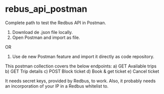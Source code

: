 # rebus_api_postman
Complete path to test the Redbus API in Postman.

1) Download de .json file locally.
2) Open Postman and import as file.

OR

1) Use de new Postman feature and import it directly as code repository.


This postman collection covers the below endpoints:
a) GET Available trips
b) GET Trip details
c) POST Block ticket
d) Book & get ticket
e) Cancel ticket

It needs secret keys, provided by Redbus, to work. Also, it probably needs an incorporation of your IP in a Redbus whitelist to.

